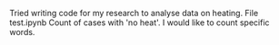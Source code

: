 Tried writing code for my research to analyse data on heating. File test.ipynb
Count of cases with 'no heat'. I would like to count specific words. 